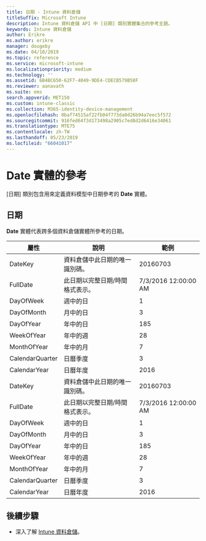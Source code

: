 ```yaml
---
title: 日期 - Intune 資料倉儲
titleSuffix: Microsoft Intune
description: Intune 資料倉儲 API 中 [日期] 類別實體集合的參考主題。
keywords: Intune 資料倉儲
author: Erikre
ms.author: erikre
manager: dougeby
ms.date: 04/10/2019
ms.topic: reference
ms.service: microsoft-intune
ms.localizationpriority: medium
ms.technology: ''
ms.assetid: 6B4BC650-62F7-4049-9DE4-CDECB579B58F
ms.reviewer: aanavath
ms.suite: ems
search.appverid: MET150
ms.custom: intune-classic
ms.collection: M365-identity-device-management
ms.openlocfilehash: 0baf74515af22fb04f773da0d26b94a7eec5f572
ms.sourcegitcommit: 916fed64f3d173498a2905c7ed8d2d6416e34061
ms.translationtype: MTE75
ms.contentlocale: zh-TW
ms.lasthandoff: 05/23/2019
ms.locfileid: "66041017"
---
```

# <a name="reference-for-date-entity"></a>Date 實體的參考

[日期] 類別包含用來定義資料模型中日期參考的 **Date** 實體。

## <a name="date"></a>日期

**Date** 實體代表跨多個資料倉儲實體所參考的日期。


|    屬性     |                      說明                       |       範例        |
|-----------------|--------------------------------------------------------|----------------------|
|     DateKey     | 資料倉儲中此日期的唯一識別碼。 |       20160703       |
|    FullDate     |    此日期以完整日期/時間格式表示。     | 7/3/2016 12:00:00 AM |
|    DayOfWeek    |                      週中的日                       |          1           |
|   DayOfMonth    |                      月中的日                      |          3           |
|    DayOfYear    |                      年中的日                       |         185          |
|   WeekOfYear    |                      年中的週                      |          28          |
|   MonthOfYear   |                   年中的月                    |          7           |
| CalendarQuarter |                    日曆季度                    |          3           |
|  CalendarYear   |                     日曆年度                      |         2016         |
|     DateKey     | 資料倉儲中此日期的唯一識別碼。 |       20160703       |
|    FullDate     |    此日期以完整日期/時間格式表示。     | 7/3/2016 12:00:00 AM |
|    DayOfWeek    |                      週中的日                       |          1           |
|   DayOfMonth    |                      月中的日                      |          3           |
|    DayOfYear    |                      年中的日                       |         185          |
|   WeekOfYear    |                      年中的週                      |          28          |
|   MonthOfYear   |                   年中的月                    |          7           |
| CalendarQuarter |                    日曆季度                    |          3           |
|  CalendarYear   |                     日曆年度                      |         2016         |

## <a name="next-steps"></a>後續步驟

- 深入了解 [Intune 資料倉儲](reports-nav-create-intune-reports.md)。
